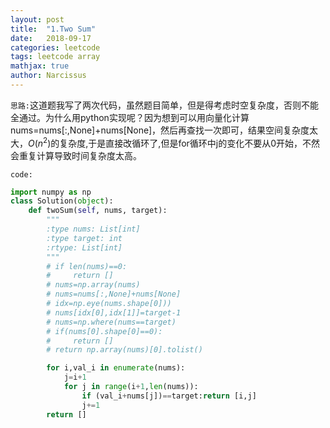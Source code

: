 ```yaml
---
layout: post
title:  "1.Two Sum"
date:   2018-09-17
categories: leetcode
tags: leetcode array
mathjax: true
author: Narcissus
---
```




`思路:`这道题我写了两次代码，虽然题目简单，但是得考虑时空复杂度，否则不能全通过。为什么用python实现呢？因为想到可以用向量化计算nums=nums[:,None]+nums[None]，然后再查找一次即可，结果空间复杂度太大，$O(n^2)$的复杂度,于是直接改循环了,但是for循环中j的变化不要从0开始，不然会重复计算导致时间复杂度太高。

`code:`

```python
import numpy as np
class Solution(object):
    def twoSum(self, nums, target):
        """
        :type nums: List[int]
        :type target: int
        :rtype: List[int]
        """
        # if len(nums)==0:
        #     return []
        # nums=np.array(nums)
        # nums=nums[:,None]+nums[None]
        # idx=np.eye(nums.shape[0]))
        # nums[idx[0],idx[1]]=target-1
        # nums=np.where(nums==target)
        # if(nums[0].shape[0]==0):
        #     return []
        # return np.array(nums)[0].tolist()

        for i,val_i in enumerate(nums):
            j=i+1
            for j in range(i+1,len(nums)):
                if (val_i+nums[j])==target:return [i,j]
                j+=1
        return []

```

